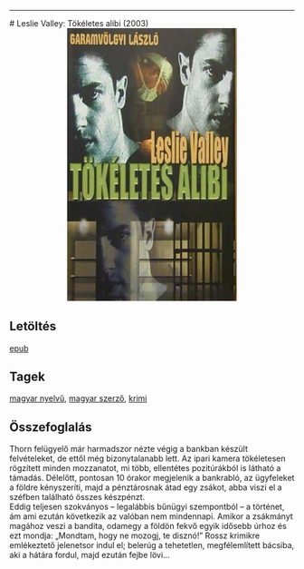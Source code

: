 <hr/>
# <a name="id_628">Leslie Valley: Tökéletes alibi (2003)</a>
<center><img src="https://github.com/BercziSandor/calibre_lib/raw/main/main/Leslie%20Valley/Tokeletes%20alibi%20%28628%29/cover.jpg" alt="cover" width="300"/></center>

## Letöltés
[epub](https://github.com/BercziSandor/calibre_lib/raw/main/main/Leslie%20Valley/Tokeletes%20alibi%20%28628%29/Tokeletes%20alibi%20-%20Leslie%20Valley.epub)

## Tagek
[magyar nyelvű](https://github.com/berczisandor/calibre_lib/blob/main/main/_tags/magyar%20nyelv%c5%b1.md), [magyar szerző](https://github.com/berczisandor/calibre_lib/blob/main/main/_tags/magyar%20szerz%c5%91.md), [krimi](https://github.com/berczisandor/calibre_lib/blob/main/main/_tags/krimi.md)

## Összefoglalás
<div>
<p>Thorn felügyelő már harmadszor nézte végig a bankban készült felvételeket, de ettől még bizonytalanabb lett. Az ipari kamera tökéletesen rögzített minden mozzanatot, mi több, ellentétes pozitúrákból is látható a támadás. Délelőtt, pontosan 10 órakor megjelenik a bankrabló, az ügyfeleket a földre kényszeríti, majd a pénztárosnak átad egy zsákot, abba viszi el a széfben található összes készpénzt.<br>Eddig teljesen szokványos – legalábbis bűnügyi szempontból – a történet, ám ami ezután következik az valóban nem mindennapi. Amikor a zsákmányt magához veszi a bandita, odamegy a földön fekvő egyik idősebb úrhoz és ezt mondja: „Mondtam, hogy ne mozogj, te disznó!” Rossz krimikre emlékeztető jelenetsor indul el; belerúg a tehetetlen, megfélemlített bácsiba, aki a hátára fordul, majd ezután fejbe lövi…</p></div>


